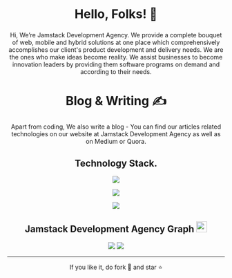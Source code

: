 <h1 align="center">Hello, Folks! 👋</h1>

###

<p align="center">Hi, We’re Jamstack Development Agency. We provide a complete bouquet of web, mobile and hybrid solutions at one place which comprehensively accomplishes our client's product development and delivery needs. We are the ones who make ideas become reality. We assist businesses to become innovation leaders by providing them software programs on demand and according to their needs.</p>

###

<h1 align="center">Blog & Writing ✍️</h1>

###

<p align="center">Apart from coding, We also write a blog - You can find our articles related technologies on our website at Jamstack Development Agency as well as on Medium or Quora.</p>

###

###

<h2 align="center">
  Technology Stack.
</h2>
<p align="center">
<img src="https://github.com/user-attachments/assets/51d1c18d-d82a-49fa-89ff-f8e83f7ffee7">
</p>
<p align="center">
<img src="https://github.com/user-attachments/assets/58663bb4-9473-46e5-800b-4ecb2b006470">
</p>
<p align="center">
<img src="https://github.com/user-attachments/assets/d6d4ee8c-4db9-4186-9904-9cf27645348a">
</p>

<h2 align="center">
  Jamstack Development Agency Graph <img src="https://media.giphy.com/media/xUA7aZeLE2e0P7Znz2/giphy.gif" width="25">
</h2>
<p align = "center">
  <img  src = "https://github-readme-stats.vercel.app/api?username=jamstacky-agency-in&show_icons=true&theme=radical&line_height=27">
  <img src = "https://github-readme-stats.vercel.app/api/top-langs/?username=jamstacky-agency-in&hide=shaderlab,kotlin,hlsl&theme=radical">
</p>
<hr>

<p align="center">If you like it, do fork 🍴 and star ⭐</p>
